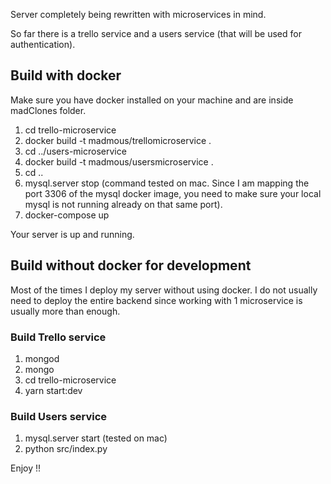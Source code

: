 Server completely being rewritten with microservices in mind.

So far there is a trello service and a users service (that will be used for authentication).

## Build with docker

Make sure you have docker installed on your machine and are inside madClones folder.

1. cd trello-microservice
2. docker build -t madmous/trellomicroservice .
3. cd ../users-microservice
4. docker build -t madmous/usersmicroservice .
5. cd ..
6. mysql.server stop (command tested on mac. Since I am mapping the port 3306 of the mysql docker image, you need to make sure your local mysql is not running already on that same port).
7. docker-compose up

Your server is up and running.

## Build without docker for development

Most of the times I deploy my server without using docker. I do not usually need to deploy the entire backend since working with 1 microservice is usually more than enough.

### Build Trello service

1. mongod
2. mongo
1. cd trello-microservice
2. yarn start:dev

### Build Users service

1. mysql.server start (tested on mac)
2. python src/index.py

Enjoy !!
